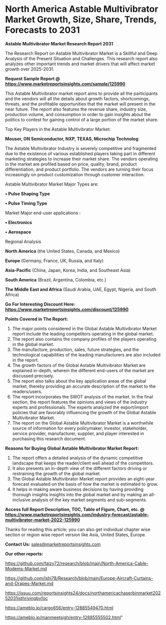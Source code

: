 # North America Astable Multivibrator Market Growth, Size, Share, Trends, Forecasts to 2031

<strong>Astable Multivibrator Market Research Report 2031</strong>

The Research Report on Astable Multivibrator Market is a Skillful and Deep Analysis of the Present Situation and Challenges. This research report also analyzes other important trends and market drivers that will affect market growth over 2025-2031.

<strong>Request Sample Report @ <a href=https://www.marketreportsinsights.com/sample/125990>https://www.marketreportsinsights.com/sample/125990</a></strong>

This Astable Multivibrator market report aims to provide all the participants and the vendors will all the details about growth factors, shortcomings, threats, and the profitable opportunities that the market will present in the near future. The report also features the revenue share, industry size, production volume, and consumption in order to gain insights about the politics to contest for gaining control of a large portion of the market share.

Top Key Players in the Astable Multivibrator Market:

<strong>Mouser, ON Semiconductor, NXP, TEXAS, Microchip Technolog</strong>

The Astable Multivibrator Industry is severely competitive and fragmented due to the existence of various established players taking part in different marketing strategies to increase their market share. The vendors operating in the market are profiled based on price, quality, brand, product differentiation, and product portfolio. The vendors are turning their focus increasingly on product customization through customer interaction.

Astable Multivibrator Market Major Types are:

<strong>• Pulse Shaping Type

• Pulse Timing Type</strong>

Market Major end-user applications :

<strong>• Electronics

• Aerospace</strong>

Regional Analysis

</u><strong><b>North America</b></strong> (the United States, Canada, and Mexico)

<strong><b>Europe </b></strong>(Germany, France, UK, Russia, and Italy)

<strong><b>Asia-Pacific</b></strong> (China, Japan, Korea, India, and Southeast Asia)

<strong><b>South America</b></strong> (Brazil, Argentina, Colombia, etc.)

<strong><b>The Middle East and Africa</b></strong> (Saudi Arabia, UAE, Egypt, Nigeria, and South Africa)

<strong>Go For Interesting Discount Here: <a href=https://www.marketreportsinsights.com/discount/125990>https://www.marketreportsinsights.com/discount/125990</a></strong>

<strong>Points Covered in The Report:</strong>
<ol>
  <li>The major points considered in the Global Astable Multivibrator Market report include the leading competitors operating in the global market.</li>
  <li>The report also contains the company profiles of the players operating in the global market.</li>
  <li>The manufacture, production, sales, future strategies, and the technological capabilities of the leading manufacturers are also included in the report.</li>
  <li>The growth factors of the Global Astable Multivibrator Market are explained in-depth, wherein the different end-users of the market are discussed precisely.</li>
  <li>The report also talks about the key application areas of the global market, thereby providing an accurate description of the market to the readers/users.</li>
  <li>The report incorporates the SWOT analysis of the market. In the final section, the report features the opinions and views of the industry experts and professionals. The experts analyzed the export/import policies that are favorably influencing the growth of the Global Astable Multivibrator Market.</li>
  <li>The report on the Global Astable Multivibrator Market is a worthwhile source of information for every policymaker, investor, stakeholder, service provider, manufacturer, supplier, and player interested in purchasing this research document.</li>
</ol>
<strong>Reasons for Buying Global Astable Multivibrator Market Report:</strong>

<ol>
  <li>The report offers a detailed analysis of the dynamic competitive landscape that keeps the reader/client well ahead of the competitors.</li>
  <li>It also presents an in-depth view of the different factors driving or restraining the growth of the global market.</li>
  <li>The Global Astable Multivibrator Market report provides an eight-year forecast evaluated on the basis of how the market is estimated to grow.</li>
  <li>It helps in making aware business decisions by having providing thorough insights insights into the global market and by making an all-inclusive analysis of the key market segments and sub-segments.</li>
</ol>
<strong>Access full Report Description, TOC, Table of Figure, Chart, etc. @ <a href=https://www.marketreportsinsights.com/industry-forecast/astable-multivibrator-market-2022-125990>https://www.marketreportsinsights.com/industry-forecast/astable-multivibrator-market-2022-125990</a></strong>


Thanks for reading this article; you can also get individual chapter wise section or region wise report version like Asia, United States, Europe.

<strong>Contact Us:</strong>
sales@marketreportsinsights.com

<strong>Our other reports:</strong>

<a href=https://github.com/faizy72/research/blob/main/North-America-Cable-Modems-Market.md>https://github.com/faizy72/research/blob/main/North-America-Cable-Modems-Market.md</a>

<a href=https://github.com/Ishi78/Research/blob/main/Europe-Aircraft-Curtains-and-Drapes-Market.md>https://github.com/Ishi78/Research/blob/main/Europe-Aircraft-Curtains-and-Drapes-Market.md</a>

<a href=https://issuu.com/reportsinsights24/docs/northamericachaserbinmarket20252031isthrivingbyfoc>https://issuu.com/reportsinsights24/docs/northamericachaserbinmarket20252031isthrivingbyfoc</a>

<a href=https://ameblo.jp/cargo656/entry-12885549470.html>https://ameblo.jp/cargo656/entry-12885549470.html</a>

<a href=https://ameblo.jp/manmeetsigh/entry-12885555502.html>https://ameblo.jp/manmeetsigh/entry-12885555502.html</a>"
